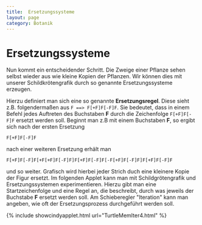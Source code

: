 ```yaml
---
title:  Ersetzungssysteme 
layout: page
category: Botanik
---
```

# Ersetzungssysteme 


Nun kommt ein entscheidender Schritt.
Die Zweige einer Pflanze sehen selbst wieder aus wie kleine Kopien der Pflanzen.
Wir können dies mit unserer Schildkrötengrafik durch so genannte Ersetzungssysteme 
erzeugen.

Hierzu definiert man sich eine so genannte **Ersetzungsregel**.
Diese sieht z.B. folgendermaßen aus `F ==> F[+F]F[-F]F`.
Sie bedeutet, dass in einem Befehl jedes Auftreten des 
Buchstaben **F** durch die Zeichenfolge `F[+F]F[-F]F` ersetzt werden soll.
Beginnt man z.B mit einem Buchstaben **F**, so ergibt sich nach der ersten Ersetzung
```
F[+F]F[-F]F
```
nach einer weiteren Ersetzung erhält man
```
F[+F]F[-F]F[+F[+F]F[-F]F]F[+F]F[-F]F[-F[+F]F[-F]F]F[+F]F[-F]F
```
und so weiter. Grafisch wird hierbei jeder Strich duch eine kleinere Kopie der Figur ersetzt.
Im folgenden Applet kann man mit Schildgrötengrafik und Ersetzungssystemen experimentieren.
Hierzu gibt man eine Startzeichenfolge und eine Regel an, die beschreibt, durch was jeweils der Buchstabe **F** ersetzt werden soll.
Am Schieberegler "Iteration" kann  man angeben, wie oft der Ersetzungsprozess durchgeführt werden soll.


{% include showcindyapplet.html url="TurtleMemIter4.html" %}

  
